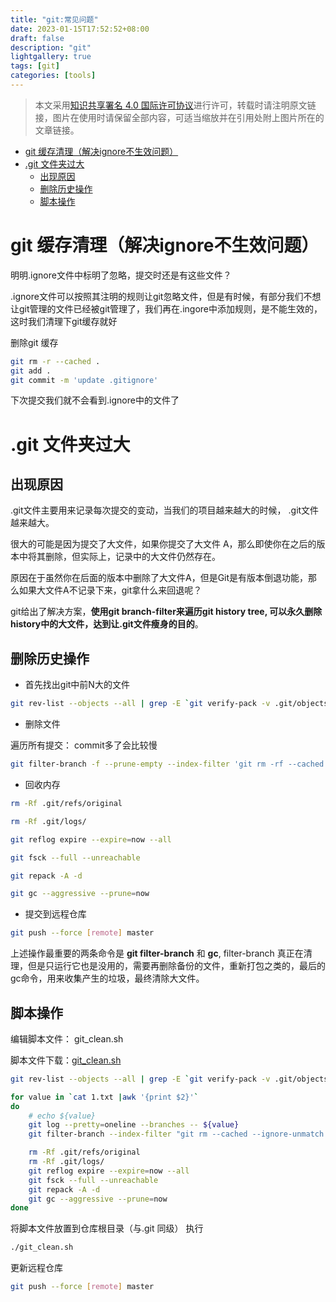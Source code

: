 ```yaml
---
title: "git:常见问题"
date: 2023-01-15T17:52:52+08:00
draft: false
description: "git"
lightgallery: true
tags: [git]
categories: [tools]
---
```


> 本文采用[知识共享署名 4.0 国际许可协议](http://creativecommons.org/licenses/by/4.0/)进行许可，转载时请注明原文链接，图片在使用时请保留全部内容，可适当缩放并在引用处附上图片所在的文章链接。


<!-- TOC -->

- [git 缓存清理（解决ignore不生效问题）](#git-缓存清理解决ignore不生效问题)
- [.git 文件夹过大](#git-文件夹过大)
  - [出现原因](#出现原因)
  - [删除历史操作](#删除历史操作)
  - [脚本操作](#脚本操作)

<!-- /TOC -->

# git 缓存清理（解决ignore不生效问题）

明明.ignore文件中标明了忽略，提交时还是有这些文件？

.ignore文件可以按照其注明的规则让git忽略文件，但是有时候，有部分我们不想让git管理的文件已经被git管理了，我们再在.ingore中添加规则，是不能生效的，这时我们清理下git缓存就好

删除git 缓存

````bash
git rm -r --cached .
git add .
git commit -m 'update .gitignore'
````


下次提交我们就不会看到.ignore中的文件了


# .git 文件夹过大

## 出现原因

.git文件主要用来记录每次提交的变动，当我们的项目越来越大的时候， .git文件越来越大。

很大的可能是因为提交了大文件，如果你提交了大文件 A，那么即使你在之后的版本中将其删除，但实际上，记录中的大文件仍然存在。

原因在于虽然你在后面的版本中删除了大文件A，但是Git是有版本倒退功能，那么如果大文件A不记录下来，git拿什么来回退呢？

git给出了解决方案，**使用git branch-filter来遍历git history tree, 可以永久删除history中的大文件，达到让.git文件瘦身的目的**。

## 删除历史操作

- 首先找出git中前N大的文件

```bash
git rev-list --objects --all | grep -E `git verify-pack -v .git/objects/pack/*.idx | sort -k 3 -n | tail -10 | awk '{print$1}' | sed ':a;N;$!ba;s/\n/|/g'`
```

- 删除文件

遍历所有提交： commit多了会比较慢

```bash
git filter-branch -f --prune-empty --index-filter 'git rm -rf --cached --ignore-unmatch <file>' --tag-name-filter cat -- --all
```

- 回收内存

```bash
rm -Rf .git/refs/original

rm -Rf .git/logs/

git reflog expire --expire=now --all

git fsck --full --unreachable

git repack -A -d

git gc --aggressive --prune=now
```

- 提交到远程仓库

```bash
git push --force [remote] master
```

上述操作最重要的两条命令是 **git filter-branch** 和 **gc**, filter-branch 真正在清理，但是只运行它也是没用的，需要再删除备份的文件，重新打包之类的，最后的gc命令，用来收集产生的垃圾，最终清除大文件。

## 脚本操作

编辑脚本文件： git_clean.sh

脚本文件下载：[git_clean.sh](https://gitee.com/fromyuhu/COMMON/tree/master/Tools/GitClean)

```bash
git rev-list --objects --all | grep -E `git verify-pack -v .git/objects/pack/*.idx | sort -k 3 -n | tail -10 | awk '{print$1}' | sed ':a;N;$!ba;s/\n/|/g'` >1.txt

for value in `cat 1.txt |awk '{print $2}'`
do
    # echo ${value}
    git log --pretty=oneline --branches -- ${value}
    git filter-branch --index-filter "git rm --cached --ignore-unmatch ${value}" -- --all

    rm -Rf .git/refs/original
    rm -Rf .git/logs/
    git reflog expire --expire=now --all
    git fsck --full --unreachable
    git repack -A -d
    git gc --aggressive --prune=now
done
```

将脚本文件放置到仓库根目录（与.git 同级）
执行
```bash
./git_clean.sh
```

更新远程仓库

```bash
git push --force [remote] master
```